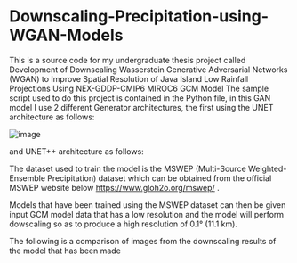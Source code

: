 # Downscaling-Precipitation-using-WGAN-Models
This is a source code for my undergraduate thesis project called Development of Downscaling Wasserstein Generative Adversarial  Networks (WGAN) to Improve Spatial Resolution of Java Island Low  Rainfall Projections Using NEX-GDDP-CMIP6 MIROC6 GCM Model 
The sample script used to do this project is contained in the Python file, in this GAN model I use 2 different Generator architectures, the first using the UNET architecture as follows:

![image](https://github.com/user-attachments/assets/7194704d-f85e-45a2-a4da-60d9179a795b)

and UNET++ architecture as follows:


The dataset used to train the model is the MSWEP (Multi-Source Weighted-Ensemble Precipitation) dataset which can be obtained from the official MSWEP website below https://www.gloh2o.org/mswep/ .

Models that have been trained using the MSWEP dataset can then be given input GCM model data that has a low resolution and the model will perform dowscaling so as to produce a high resolution of 0.1° (11.1 km).

The following is a comparison of images from the downscaling results of the model that has been made
